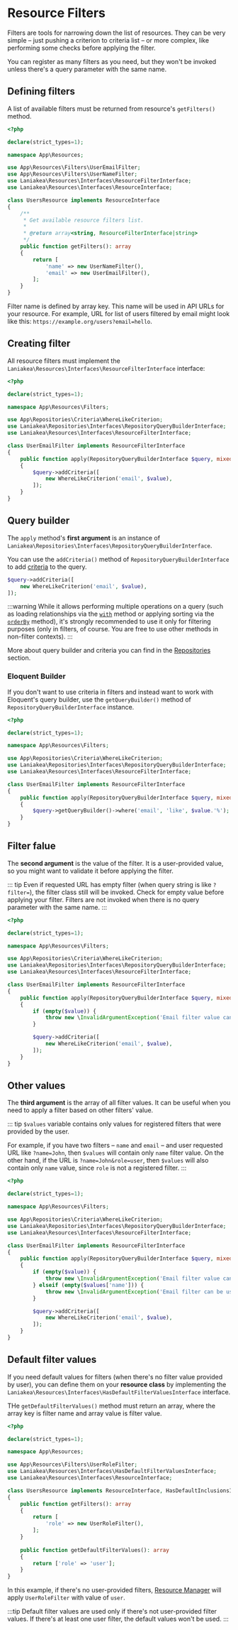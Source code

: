 # Resource Filters

Filters are tools for narrowing down the list of resources. They can be very simple – just pushing a criterion to
criteria list – or more complex, like performing some checks before applying the filter.

You can register as many filters as you need, but they won't be invoked unless there's a query parameter with the same name.

## Defining filters

A list of available filters must be returned from resource's `getFilters()` method.

```php
<?php

declare(strict_types=1);

namespace App\Resources;

use App\Resources\Filters\UserEmailFilter;
use App\Resources\Filters\UserNameFilter;
use Laniakea\Resources\Interfaces\ResourceFilterInterface;
use Laniakea\Resources\Interfaces\ResourceInterface;

class UsersResource implements ResourceInterface
{
    /**
     * Get available resource filters list.
     *
     * @return array<string, ResourceFilterInterface|string>
     */
    public function getFilters(): array
    {
        return [
            'name' => new UserNameFilter(),
            'email' => new UserEmailFilter(),
        ];
    }
}
```

Filter name is defined by array key. This name will be used in API URLs for your resource. For example, URL for list 
of users filtered by email might look like this: <nobr>`https://example.org/users?email=hello`</nobr>.

## Creating filter

All resource filters must implement the `Laniakea\Resources\Interfaces\ResourceFilterInterface` interface:

```php
<?php

declare(strict_types=1);

namespace App\Resources\Filters;

use App\Repositories\Criteria\WhereLikeCriterion;
use Laniakea\Repositories\Interfaces\RepositoryQueryBuilderInterface;
use Laniakea\Resources\Interfaces\ResourceFilterInterface;

class UserEmailFilter implements ResourceFilterInterface
{
    public function apply(RepositoryQueryBuilderInterface $query, mixed $value, array $values): void
    {
        $query->addCriteria([
            new WhereLikeCriterion('email', $value),
        ]);
    }
}
```

## Query builder

The `apply` method's **first argument** is an instance of `Laniakea\Repositories\Interfaces\RepositoryQueryBuilderInterface`.

You can use the `addCriteria()` method of `RepositoryQueryBuilderInterface` to add [criteria](/repositories/criteria) to the query.

```php
$query->addCriteria([
    new WhereLikeCriterion('email', $value),
]);
```

:::warning
While it allows performing multiple operations on a query (such as loading relationships via the 
[`with`](/repositories#with) method or applying sorting via the [`orderBy`](/repositories/#orderBy) method), it's 
strongly recommended to use it only for filtering purposes (only in filters, of course. You are free to use other 
methods in non-filter contexts).
:::

More about query builder and criteria you can find in the [Repositories](/repositories) section.

### Eloquent Builder

If you don't want to use criteria in filters and instead want to work with Eloquent's query builder, use the
`getQueryBuilder()` method of `RepositoryQueryBuilderInterface` instance.

```php
<?php

declare(strict_types=1);

namespace App\Resources\Filters;

use App\Repositories\Criteria\WhereLikeCriterion;
use Laniakea\Repositories\Interfaces\RepositoryQueryBuilderInterface;
use Laniakea\Resources\Interfaces\ResourceFilterInterface;

class UserEmailFilter implements ResourceFilterInterface
{
    public function apply(RepositoryQueryBuilderInterface $query, mixed $value, array $values): void
    {
        $query->getQueryBuilder()->where('email', 'like', $value.'%');
    }
}
```

## Filter falue

The **second argument** is the value of the filter. It is a user-provided value, so you might want to validate it before
applying the filter.

::: tip
Even if requested URL has empty filter (when query string is like `?filter=`), the filter class still will be invoked.
Check for empty value before applying your filter.
Filters are not invoked when there is no query parameter with the same name.
:::

```php
<?php

declare(strict_types=1);

namespace App\Resources\Filters;

use App\Repositories\Criteria\WhereLikeCriterion;
use Laniakea\Repositories\Interfaces\RepositoryQueryBuilderInterface;
use Laniakea\Resources\Interfaces\ResourceFilterInterface;

class UserEmailFilter implements ResourceFilterInterface
{
    public function apply(RepositoryQueryBuilderInterface $query, mixed $value, array $values): void
    {
        if (empty($value)) {
            throw new \InvalidArgumentException('Email filter value cannot be empty.');
        }

        $query->addCriteria([
            new WhereLikeCriterion('email', $value),
        ]);
    }
}
```

## Other values

The **third argument** is the array of all filter values. It can be useful when you need to apply a filter based on
other filters' value.

::: tip
`$values` variable contains only values for registered filters that were provided by the user.

For example, if you have two filters – `name` and `email` – and user requested URL like <nobr>`?name=John`</nobr>, then
`$values` will contain only `name` filter value. On the other hand, if the URL is <nobr>`?name=John&role=user`</nobr>, then
`$values` will also contain only `name` value, since `role` is not a registered filter.
:::

```php
<?php

declare(strict_types=1);

namespace App\Resources\Filters;

use App\Repositories\Criteria\WhereLikeCriterion;
use Laniakea\Repositories\Interfaces\RepositoryQueryBuilderInterface;
use Laniakea\Resources\Interfaces\ResourceFilterInterface;

class UserEmailFilter implements ResourceFilterInterface
{
    public function apply(RepositoryQueryBuilderInterface $query, mixed $value, array $values): void
    {
        if (empty($value)) {
            throw new \InvalidArgumentException('Email filter value cannot be empty.');
        } elseif (empty($values['name'])) {
            throw new \InvalidArgumentException('Email filter can be used only with name filter.');
        }

        $query->addCriteria([
            new WhereLikeCriterion('email', $value),
        ]);
    }
}
```

## Default filter values

If you need default values for filters (when there's no filter value provided by user), you can define them on
your **resource class** by implementing the `Laniakea\Resources\Interfaces\HasDefaultFilterValuesInterface` interface.

THe `getDefaultFilterValues()` method must return an array, where the array key is filter name and array value is
filter value.

```php
<?php

declare(strict_types=1);

namespace App\Resources;

use App\Resources\Filters\UserRoleFilter;
use Laniakea\Resources\Interfaces\HasDefaultFilterValuesInterface;
use Laniakea\Resources\Interfaces\ResourceInterface;

class UsersResource implements ResourceInterface, HasDefaultInclusionsInterface
{
    public function getFilters(): array
    {
        return [
            'role' => new UserRoleFilter(),
        ];
    }
    
    public function getDefaultFilterValues(): array
    {
        return ['role' => 'user'];
    }
}
```

In this example, if there's no user-provided filters, [Resource Manager](/resources/manager) will apply
`UserRoleFilter` with value of `user`.

:::tip
Default filter values are used only if there's not user-provided filter values. If there's at least one user filter,
the default values won't be used.
:::
